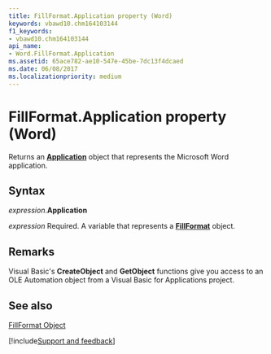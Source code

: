 ```yaml
---
title: FillFormat.Application property (Word)
keywords: vbawd10.chm164103144
f1_keywords:
- vbawd10.chm164103144
api_name:
- Word.FillFormat.Application
ms.assetid: 65ace782-ae10-547e-45be-7dc13f4dcaed
ms.date: 06/08/2017
ms.localizationpriority: medium
---
```



# FillFormat.Application property (Word)

Returns an **[Application](Word.Application.md)** object that represents the Microsoft Word application.


## Syntax

_expression_.**Application**

_expression_ Required. A variable that represents a **[FillFormat](word.fillformat.md)** object.


## Remarks

Visual Basic's **CreateObject** and **GetObject** functions give you access to an OLE Automation object from a Visual Basic for Applications project.


## See also


[FillFormat Object](Word.FillFormat.md)

[!include[Support and feedback](~/includes/feedback-boilerplate.md)]